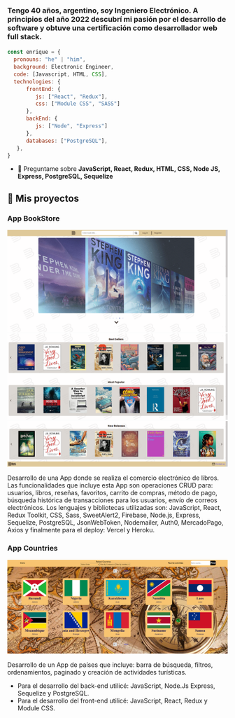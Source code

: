 <h3 align="left">Tengo 40 años, argentino, soy Ingeniero Electrónico. A principios del año 2022 descubrí mi pasión por el desarrollo de software y obtuve una certificación como desarrollador web full stack.</h3>

```js
const enrique = {
  pronouns: "he" | "him",
  background: Electronic Engineer,
  code: [Javascript, HTML, CSS],
  technologies: {
      frontEnd: {
         js: ["React", "Redux"],
         css: ["Module CSS", "SASS"]
      },
      backEnd: {
         js: ["Node", "Express"]
      },
      databases: ["PostgreSQL"],
   },  
}
``` 
- 💬 Preguntame sobre **JavaScript, React, Redux, HTML, CSS, Node JS, Express, PostgreSQL, Sequelize**

## :pushpin: Mis proyectos

<h3>App BookStore</h3>
<p>
<a><img src="https://github.com/Quique40/quique40/blob/main/images/book_01.png"></a>
<a><img src="https://github.com/Quique40/quique40/blob/main/images/book_02.png"></a>
<a><img src="https://github.com/Quique40/quique40/blob/main/images/book_03.png"></a>
</p>

<p>Desarrollo de una App donde se realiza el comercio electrónico de libros.
Las funcionalidades que incluye esta App son operaciones CRUD para: usuarios, libros, reseñas, favoritos, carrito de compras, método de pago, búsqueda histórica de transacciones para los usuarios, envío de correos electrónicos.
Los lenguajes y bibliotecas utilizadas son: JavaScript, React, Redux Toolkit, CSS, Sass, SweetAlert2, Firebase, Node.js, Express, Sequelize, PostgreSQL, JsonWebToken, Nodemailer, Auth0, MercadoPago, Axios y finalmente para el deploy: Vercel y Heroku.</p>

<h3>App Countries</h3>

<p>
<a><img src="https://github.com/Quique40/quique40/blob/main/images/appCountries.png"></a>
</p>

<p>Desarrollo de un App de países que incluye: barra de búsqueda, filtros, ordenamientos, paginado y creación de actividades turísticas.</p>
<ul>
<li>Para el desarrollo del back-end utilicé: JavaScript, Node.Js Express, Sequelize y PostgreSQL.
<li>Para el desarrollo del front-end utilicé: JavaScript, React, Redux y Module CSS.
</ul>